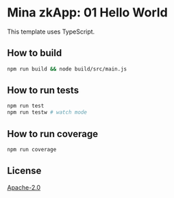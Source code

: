 # Mina zkApp: 01 Hello World

This template uses TypeScript.

## How to build

```sh
npm run build && node build/src/main.js
```

## How to run tests

```sh
npm run test
npm run testw # watch mode
```

## How to run coverage

```sh
npm run coverage
```

## License

[Apache-2.0](LICENSE)
